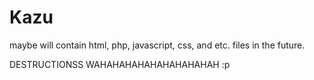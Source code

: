 # Kazu
maybe will contain html, php, javascript, css, and etc. files in the future.


DESTRUCTIONSS WAHAHAHAHAHAHAHAHAHAH :p

